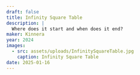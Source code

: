 ```yaml
---
draft: false
title: Infinity Square Table
description: |
  Where does it start and when does it end?
maker: Kinnera
year: 2024
images:
  - src: assets/uploads/InfinitySquareTable.jpg
    caption: Infinity Square Table
date: 2025-01-16
---
```


